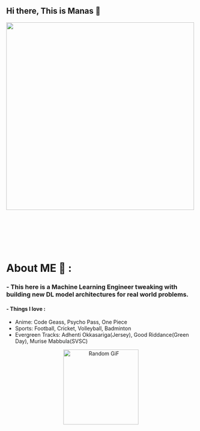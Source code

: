 ## Hi there, This is Manas 👋




<!--
**stalker0418/stalker0418** is a ✨ _special_ ✨ repository because its `README.md` (this file) appears on your GitHub profile.

Here are some ideas to get you started:

- 🔭 I’m currently working on ...
- 🌱 I’m currently learning ...
- 👯 I’m looking to collaborate on ...
- 🤔 I’m looking for help with ...
- 💬 Ask me about ...
- 📫 How to reach me: ...
- 😄 Pronouns: ...
- ⚡ Fun fact: ...
-->

<img src="https://user-images.githubusercontent.com/74038190/212750672-2f3f2b50-c84f-4ed8-a60a-849ae69ff9df.gif" width="500">

 
<br><br>
</br>
</br>
</br>


# About ME 💬 :

### - This here is a Machine Learning Engineer tweaking with building new DL model architectures for real world problems.

#### - Things I love :
- Anime: Code Geass, Psycho Pass, One Piece
- Sports: Football, Cricket, Volleyball, Badminton
- Evergreen Tracks:  Adhenti Okkasariga(Jersey), Good Riddance(Green Day), Murise Mabbula(SVSC)

<p align="center">
  <img height="200" src="https://github-readme-utils.vercel.app/api/gif/anime" alt="Random GiF">
</p>


